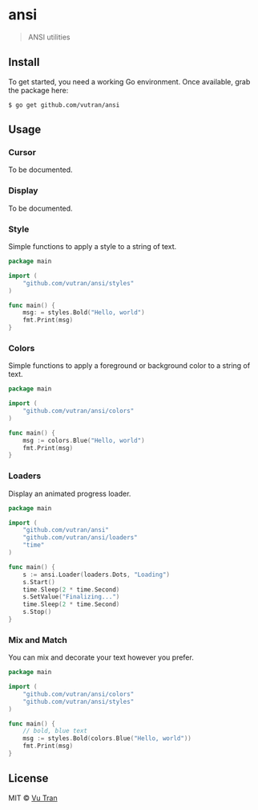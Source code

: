 # ansi

> ANSI utilities

## Install

To get started, you need a working Go environment. Once available, grab the package here:

```
$ go get github.com/vutran/ansi
```

## Usage

### Cursor

To be documented.

### Display

To be documented.

### Style

Simple functions to apply a style to a string of text.

```go
package main

import (
	"github.com/vutran/ansi/styles"
)

func main() {
	msg: = styles.Bold("Hello, world")
	fmt.Print(msg)
}
```

### Colors

Simple functions to apply a foreground or background color to a string of text.

```go
package main

import (
	"github.com/vutran/ansi/colors"
)

func main() {
	msg := colors.Blue("Hello, world")
	fmt.Print(msg)
}
```

### Loaders

Display an animated progress loader.

```go
package main

import (
	"github.com/vutran/ansi"
	"github.com/vutran/ansi/loaders"
	"time"
)

func main() {
	s := ansi.Loader(loaders.Dots, "Loading")
	s.Start()
	time.Sleep(2 * time.Second)
	s.SetValue("Finalizing...")
	time.Sleep(2 * time.Second)
	s.Stop()
}
```

### Mix and Match

You can mix and decorate your text however you prefer.

```go
package main

import (
	"github.com/vutran/ansi/colors"
	"github.com/vutran/ansi/styles"
)

func main() {
	// bold, blue text
	msg := styles.Bold(colors.Blue("Hello, world"))
	fmt.Print(msg)
}
```

## License

MIT © [Vu Tran](https://github.com/vutran/srgnt)
